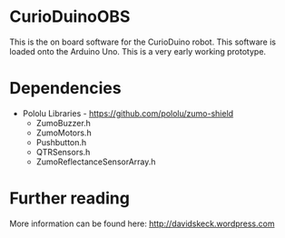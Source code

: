CurioDuinoOBS
=============

This is the on board software for the CurioDuino robot. This software is loaded onto the Arduino Uno. This is a very early working prototype.

Dependencies
=============
* Pololu Libraries - https://github.com/pololu/zumo-shield
  * ZumoBuzzer.h
  * ZumoMotors.h
  * Pushbutton.h
  * QTRSensors.h
  * ZumoReflectanceSensorArray.h

Further reading
=============
More information can be found here: http://davidskeck.wordpress.com
